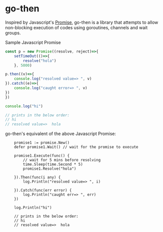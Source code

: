 # go-then

Inspired by Javascript's [Promise](https://developer.mozilla.org/en-US/docs/Web/JavaScript/Reference/Global_Objects/Promise), go-then is a library that attempts to allow non-blocking execution of codes using goroutines, channels and wait groups.

Sample Javascript Promise

```javascript
const p = new Promise((resolve, reject)=>{
	setTimeOut(()=>{
		resolve("hola")
	}, 5000)

p.then((v)=>{
	console.log("resolved value=> ", v)
}).catch((e)=>{
	console.log("caught error=> ", v)
})
})

console.log("hi")

// prints in the below order:
// hi
// resolved value=>  hola
```

go-then's equivalent of the above Javascript Promise:

```golang
	promise1 := promise.New()
	defer promise1.Wait() // wait for the promise to execute

	promise1.Execute(func() {
		// wait for 5 mins before resolving
		time.Sleep(time.Second * 5)
		promise1.Resolve("hola")

	}).Then(func(i any) {
		log.Println("resolved value=> ", i)

	}).Catch(func(err error) {
		log.Println("caught err=> ", err)
	})

	log.Println("hi")

	// prints in the below order:
	// hi
	// resolved value=>  hola
```
